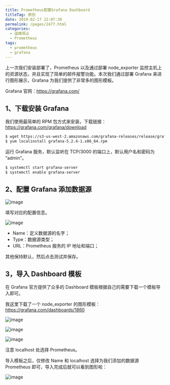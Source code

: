 ```yaml
---
title: Prometheus配置Grafana Dashboard
titleTag: 原创
date: 2019-02-17 22:07:39
permalink: /pages/2477.html
categories:
  - 运维观止
  - Prometheus
tags:
  - prometheus
  - grafana
---
```


上一次我们安装部署了，Prometheus 以及通过部署 node_exporter 监控主机上的资源状态，并且实现了简单的邮件报警功能。本次我们通过部署 Grafana 来进行图形展示，Grafana 为我们提供了非常多的图形模板。



Grafana 官网：https://grafana.com/



## 1、下载安装 Grafana



我们使用最简单的 RPM 包方式来安装，下载链接：https://grafana.com/grafana/download



```sh
$ wget https://s3-us-west-2.amazonaws.com/grafana-releases/release/grafana-5.2.4-1.x86_64.rpm 
$ yum localinstall grafana-5.2.4-1.x86_64.rpm 
```



运行 Grafana 服务，默认监听在 TCP/3000 的端口上，默认用户名和密码为 “admin”。



```sh
$ systemctl start grafana-server
$ systemctl enable grafana-server
```



## 2、配置 Grafana 添加数据源





![image](http://t.eryajf.net/imgs/2021/09/44db8d24b2b89560.jpg)





填写对应的配置信息。





![image](http://t.eryajf.net/imgs/2021/09/ce22b87bdcb83586.jpg)





- Name：定义数据源的名字；
- Type：数据源类型；
- URL：Prometheus 服务的 IP 地址和端口；



其他保持默认，然后点击测试并保存。



## 3，导入 Dashboard 模板



在 Grafana 官方提供了众多的 Dashboard 模板根据自己的需要下载一个模板导入即可。



我这里下载了一个 node_exporter 的图形模板：https://grafana.com/dashboards/1860

![image](http://t.eryajf.net/imgs/2021/09/94df6e7cb012a568.jpg)







![image](http://t.eryajf.net/imgs/2021/09/8e2d39b5c715b3dc.jpg)







![image](http://t.eryajf.net/imgs/2021/09/fee69c1e3d3cab55.jpg)





注意 localhost 处选择 Prometheus。



导入模板之后，仅修改 Name 和 localhost 选择为我们添加的数据源 Prometheus 即可，导入完成后就可以看到图形啦：





![image](http://t.eryajf.net/imgs/2021/09/a53054f40962dbb1.jpg)
